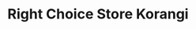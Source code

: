 ---
title: "Right Choice Store Korangi"
url: /karachi/right-choice-store-korangi/
shop: Dorfladen
---